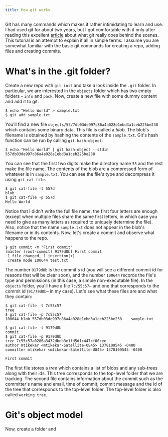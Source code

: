 ```yaml
---
title: How git works
---
```


Git has many commands which makes it rather intimidating to learn and use. I had used git for about two years, but I got comfortable with it only after reading this excellent [article](http://ftp.newartisans.com/pub/git.from.bottom.up.pdf) about what git really does behind the scenes. This tutorial is an attempt to explain it all in simple terms. I assume you are somewhat familiar with the basic git commands for creating a repo, adding files and creating commits.

# What's in the .git folder?

Create a new repo with `git init` and take a look inside the `.git` folder. In particular, we are interested in the `objects` folder which has two empty folders - `info` and `pack`. Now, create a new file with some dummy content and add it to git.

```
$ echo "Hello World" > sample.txt
$ git add sample.txt
```

You'll find a new file `objects/55/7db03de997c86a4a028e1ebd3a1ceb225be238` which contains some binary data. This file is called a *blob*. The blob's filename is obtained by hashing the contents of the `sample.txt`. Git's hash function can be run by calling `git hash-object`.

```
$ echo "Hello World" | git hash-object --stdin
557db03de997c86a4a028e1ebd3a1ceb225be238
```

You can see that the first two digits make the directory name `55` and the rest make the file name. The contents of the blob are a compressed form of whatever is in `sample.txt`. You can see the file's type and decompress it using `git cat-file`.

```
$ git cat-file -t 557d
blob
$ git cat-file -p 557d
Hello World
```

Notice that I didn't write the full file name, the first four letters are enough (except when multiple files share the same first letters, in which case you need to give as many letters as required to uniquely determine the file). Also, notice that the name `sample.txt` does not appear in the blob's filename or in its contents. Now, let's create a commit and observe what happens to the repo.

```
$ git commit -m "First commit"
[master (root-commit) 9179d8b] First commit
 1 file changed, 1 insertion(+)
 create mode 100644 test.txt
```

The number `9179d8b` is the commit's id (you will see a different commit id for reasons that will be clear soon), and the number `100644` records the file's type and permissions (in this case, a simple non-executable file). In the `objects` folder, you'll have a file `7c/55c57⋯` and one that corresponds to the commit id (`91/79d8b⋯` in my case). Let's see what these files are and what they contain:

```
$ git cat-file -t 7c55c57
tree
$ git cat-file -p 7c55c57
100644 blob 557db03de997c86a4a028e1ebd3a1ceb225be238	sample.txt

$ git cat-file -t 9179d8b
commit
$ git cat-file -p 9179d8b
tree 7c55c57a0286a3432dbeb3e1fd5d1c447cf00cee
author mtikekar <mtikekar-Satellite-U845> 1378109545 -0400
committer mtikekar <mtikekar-Satellite-U845> 1378109545 -0400

First commit
```
The first file stores a *tree* which contains a list of blobs and any sub-trees along with their ids. This tree corresponds to the top-level folder that we are tracking. The second file contains information about the commit such as the committer's name and email, time of commit, commit message and the id of the tree that corresponds to the top-level folder. The top-level folder is also called `working tree`.

# Git's object model

Now, create a folder and 
